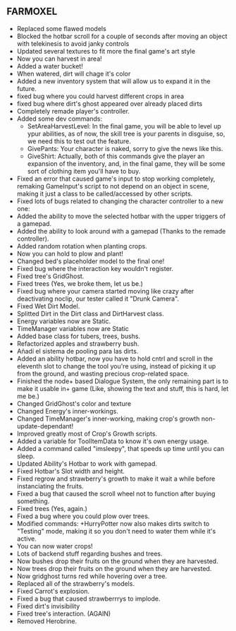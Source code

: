 ## FARMOXEL
+ Replaced some flawed models
+ Blocked the hotbar scroll for a couple of seconds after moving an object with telekinesis to avoid janky controls
+ Updated several textures to fit more the final game's art style
+ Now you can harvest in area!
+ Added a water bucket!
+ When watered, dirt will chage it's color
+ Added a new inventory system that will allow us to expand it in the future.
+ fixed bug where you could harvest different crops in area
+ fixed bug where dirt's ghost appeared over already placed dirts
+ Completely remade player's controller.
+ Added some dev commands:
    + SetAreaHarvestLevel: In the final game, you will be able to level up ypur abilities, as of now, the skill tree is your parents in disguise, so, we need this to test out the feature.
    + GivePants: Your character is naked, sorry to give the news like this.
    + GiveShirt: Actually, both of this commands give the player an expansion of the inventory, and, in the final game, they will be some sort of clothing item you'll have to buy.
+ Fixed an error that caused game's input to stop working completely, remaking GameInput's script to not depend on an object in scene, making it just a class to be called/accessed by other scripts.
+ Fixed lots of bugs related to changing the character controller to a new one:
+ Added the ability to move the selected hotbar with the upper triggers of a gamepad.
+ Added the ability to look around with a gamepad (Thanks to the remade controller).
+ Added random rotation when planting crops.
+ Now you can hold to plow and plant!
+ Changed bed's placeholder model to the final one!
+ Fixed bug where the interaction key wouldn't register.
+ Fixed tree's GridGhost.
+ Fixed trees (Yes, we broke them, let us be.)
+ Fixed bug where your camera started moving like crazy after deactivating noclip, our tester called it "Drunk Camera".
+ Fixed Wet Dirt Model.
+ Splitted Dirt in the Dirt class and DirtHarvest class.
+ Energy variables now are Static.
+ TimeManager variables now are Static
+ Added base class for tubers, trees, bushs.
+ Refactorized apples and strawberry bush.
+ Añadí el sistema de pooling para las dirts.
+ Added an ability hotbar, now you have to hold cntrl and scroll in the eleventh slot to change the tool you're using, instead of picking it up from the ground, and wasting precious crop-related space.
+ Finished the node+ based Dialogue System, the only remaining part is to make it usable in+ game (Like, showing the text and stuff, this is hard, let me be.)
+ Changed GridGhost's color and texture
+ Changed Energy's inner-workings.
+ Changed TimeManager's inner-working, making crop's growth non-update-dependant!
+ Improved greatly most of Crop's Growth scripts.
+ Added a variable for ToolItemData to know it's own energy usage.
+ Added a command called "imsleepy", that speeds up time until you can sleep.
+ Updated Ability's Hotbar to work with gamepad.
+ Fixed Hotbar's Slot width and height.
+ Fixed regrow and strawberry's growth to make it wait a while before instanciating the fruits.
+ Fixed a bug that caused the scroll wheel not to function after buying something.
+ Fixed trees (Yes, again.)
+ Fixed a bug where you could plow over trees.
+ Modified commands:
         +HurryPotter now also makes dirts switch to "Testing" mode, making it so you don't need to water them while it's active.
+ You can now water crops!
+ Lots of backend stuff regarding bushes and trees.
+ Now bushes drop their fruits on the ground when they are harvested.
+ Now trees drop their fruits on the ground when they are harvested.
+ Now gridghost turns red while hovering over a tree.
+ Replaced all of the strawberry's models.
+ Fixed Carrot's explosion.
+ Fixed a bug that caused strawberrrys to implode.
+ Fixed dirt's invisibility
+ Fixed tree's interaction. (AGAIN)
+ Removed Herobrine.